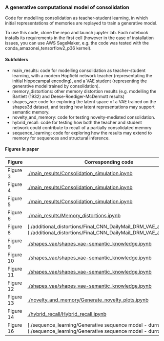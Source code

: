 
### A generative computational model of consolidation

Code for modelling consolidation as teacher-student learning, in which initial representations of memories are replayed to train a generative model.

To use this code, clone the repo and launch jupyter lab. Each notebook installs its requirements in the first cell (however in the case of installation issues, you can use AWS SageMaker, e.g. the code was tested with the conda_amazonei_tensorflow2_p36 kernel).

#### Subfolders

* main_results: code for modelling consolidation as teacher-student learning, with a modern Hopfield network teacher (representating the initial hippocampal encoding), and a VAE student (representing the generative model trained by consolidation).
* memory_distortions: other memory distortion results (e.g. modelling the Bartlett (1932) and Deese-Roediger-McDermott results)
* shapes_vae: code for exploring the latent space of a VAE trained on the shapes3d dataset, and testing how latent representations may support semantic memory.
* novelty_and_memory: code for testing novelty-mediated consolidation.
* hybrid_recall: code for testing how both the teacher and student network could contribute to recall of a partially consolidated memory
* sequence_learning: code for exploring how the results may extend to memory for sequences and structural inference.

#### Figures in paper

Figure | Corresponding code
--- | ---
Figure 3 | [./main_results/Consolidation_simulation.ipynb](./main_results/Consolidation_simulation.ipynb)
Figure 4 | [./main_results/Consolidation_simulation.ipynb](./main_results/Consolidation_simulation.ipynb)
Figure 5 | [./main_results/Consolidation_simulation.ipynb](./main_results/Consolidation_simulation.ipynb)
Figure 6 | [./main_results/Memory_distortions.ipynb](./main_results/Memory_distortions.ipynb)
Figure 8 | [./additional_distortions/Final_CNN_DailyMail_DRM_VAE_and_AE.ipynb)(./additional_distortions/Final_CNN_DailyMail_DRM_VAE_and_AE.ipynb)
Figure 9 | [./shapes_vae/shapes_vae-semantic_knowledge.ipynb](./shapes_vae/shapes_vae-semantic_knowledge.ipynb)
Figure 10 | [./shapes_vae/shapes_vae-semantic_knowledge.ipynb](./shapes_vae/shapes_vae-semantic_knowledge.ipynb)
Figure 11 | [./shapes_vae/shapes_vae-semantic_knowledge.ipynb](./shapes_vae/shapes_vae-semantic_knowledge.ipynb)
Figure 12 | [./shapes_vae/shapes_vae-semantic_knowledge.ipynb](./shapes_vae/shapes_vae-semantic_knowledge.ipynb)
Figure 13 | [./novelty_and_memory/Generate_novelty_plots.ipynb](./novelty_and_memory/Generate_novelty_plots.ipynb)
Figure 14 | [./hybrid_recall/Hybrid_recall.ipynb](./hybrid_recall/Hybrid_recall.ipynb)
Figure 16 | [./sequence_learning/Generative sequence model - durrant.ipynb](./sequence_learning/Generative sequence model - durrant.ipynb)

